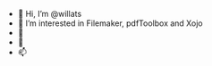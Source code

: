 - 👋 Hi, I’m @willats
- 👀 I’m interested in Filemaker, pdfToolbox and Xojo
- 🌱 
- 💞️ 
- 📫 

<!---
willats/willats is a ✨ special ✨ repository because its `README.md` (this file) appears on your GitHub profile.
You can click the Preview link to take a look at your changes.
--->
